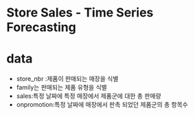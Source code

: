 # Store Sales - Time Series Forecasting

# data

- store_nbr :제품이 판매되는 매장을 식별
- family는 판매되는 제품 유형을 식별
- sales:특정 날짜에 특정 매장에서 제품군에 대한 총 판매량
- onpromotion:특정 날짜에 매장에서 판촉 되었던 제품군의 총 항목수